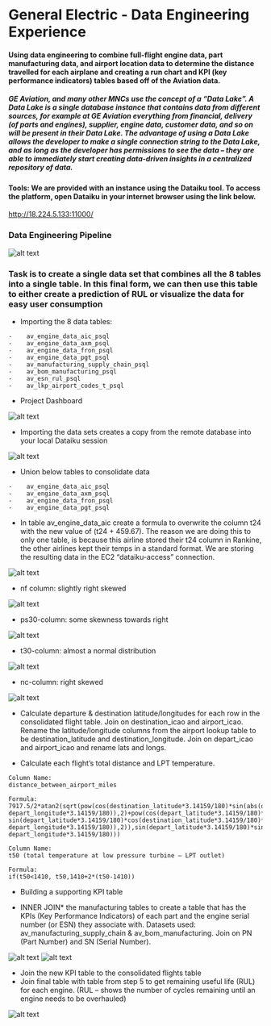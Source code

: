 # General Electric - Data Engineering Experience

#### Using data engineering to combine full-flight engine data, part manufacturing data, and airport location data to determine the distance travelled for each airplane and creating a run chart and KPI (key performance indicators) tables based off of the Aviation data.

##### GE Aviation, and many other MNCs use the concept of a “Data Lake”.  A Data Lake is a single database instance that contains data from different sources, for example at GE Aviation everything from financial, delivery (of parts and engines), supplier, engine data, customer data, and so on will be present in their Data Lake. The advantage of using a Data Lake allows the developer to make a single connection string to the Data Lake, and as long as the developer has permissions to see the data – they are able to immediately start creating data-driven insights in a centralized repository of data. 

#### Tools: We are provided with an instance using the Dataiku tool. To access the platform, open Dataiku in your internet browser using the link below.

http://18.224.5.133:11000/

### Data Engineering Pipeline

![alt text](https://github.com/vinejain/GE-data-engineering-dataiku/blob/main/recipe-till-inner-join-final-table.jpg)


### Task is to create a single data set that combines all the 8 tables into a single table. In this final form, we can then use this table to either create a prediction of RUL or visualize the data for easy user consumption

- Importing the 8 data tables:
```
- 	 av_engine_data_aic_psql
- 	 av_engine_data_axm_psql
- 	 av_engine_data_fron_psql
- 	 av_engine_data_pgt_psql
- 	 av_manufacturing_supply_chain_psql 
- 	 av_bom_manufacturing_psql
- 	 av_esn_rul_psql
- 	 av_lkp_airport_codes_t_psql
```

- Project Dashboard

![alt text](https://github.com/vinejain/GE-data-engineering-dataiku/blob/main/step-0.jpg)

- Importing the data sets creates a copy from the remote database into your local Dataiku session

![alt text](https://github.com/vinejain/GE-data-engineering-dataiku/blob/main/step-1.jpg)

- Union below tables to consolidate data
```
- 	 av_engine_data_aic_psql
- 	 av_engine_data_axm_psql
- 	 av_engine_data_fron_psql
- 	 av_engine_data_pgt_psql
```

- In table av_engine_data_aic create a formula to overwrite the column t24 with the new value of (t24 + 459.67). The reason we are doing this to only one table, is because this airline stored their t24 column in Rankine, the other airlines kept their temps in a standard format. We are storing the resulting data in the EC2 “dataiku-access” connection.

![alt text](https://github.com/vinejain/GE-data-engineering-dataiku/blob/main/step-2.2-run.jpg)

- nf column: slightly right skewed

![alt text](https://github.com/vinejain/GE-data-engineering-dataiku/blob/main/step-2.5-some-skewness-towards-right.jpg)

- ps30-column: some skewness towards right

![alt text](https://github.com/vinejain/GE-data-engineering-dataiku/blob/main/step-2.6-ps30-column.jpg)

- t30-column: almost a normal distribution

![alt text](https://github.com/vinejain/GE-data-engineering-dataiku/blob/main/step-2.7-t30-column.jpg)

- nc-column: right skewed

![alt text](https://github.com/vinejain/GE-data-engineering-dataiku/blob/main/step-2.8-nc-column.jpg)

- Calculate departure & destination latitude/longitudes for each row in the consolidated flight table. Join on destination_icao and airport_icao. Rename the latitude/longitude columns from the airport lookup table to be destination_latitude and destination_longitude. Join on depart_icao and airport_icao and rename lats and longs.

- Calculate each flight’s total distance and LPT temperature. 

```
Column Name: 
distance_between_airport_miles

Formula:
7917.5/2*atan2(sqrt(pow(cos(destination_latitude*3.14159/180)*sin(abs(destination_longitude*3.14159/180-depart_longitude*3.14159/180)),2)+pow(cos(depart_latitude*3.14159/180)*sin(destination_latitude*3.14159/180)-sin(depart_latitude*3.14159/180)*cos(destination_latitude*3.14159/180)*cos(abs(destination_longitude*3.14159/180-depart_longitude*3.14159/180)),2)),sin(depart_latitude*3.14159/180)*sin(destination_latitude*3.14159/180)+cos(depart_latitude*3.14159/180)*cos(destination_latitude*3.14159/180)*cos(abs(destination_longitude*3.14159/180-depart_longitude*3.14159/180)))

Column Name: 
t50 (total temperature at low pressure turbine – LPT outlet)

Formula:
if(t50<1410, t50,1410+2*(t50-1410))

```


- Building a supporting KPI table

- INNER JOIN* the manufacturing tables to create a table that has the KPIs (Key Performance Indicators) of each part and the engine serial number (or ESN) they associate with. Datasets used:  av_manufacturing_supply_chain & av_bom_manufacturing. Join on PN (Part Number) and SN (Serial Number).

![alt text](https://github.com/vinejain/GE-data-engineering-dataiku/blob/main/step-5-recipe.jpg)
![alt text](https://github.com/vinejain/GE-data-engineering-dataiku/blob/main/step-5-build.jpg)

- Join the new KPI table to the consolidated flights table
- Join final table with table from step 5 to get remaining useful life (RUL) for each engine. (RUL – shows the number of cycles remaining until an engine needs to be overhauled)


![alt text](https://github.com/vinejain/GE-data-engineering-dataiku/blob/main/certificate.jpg)
